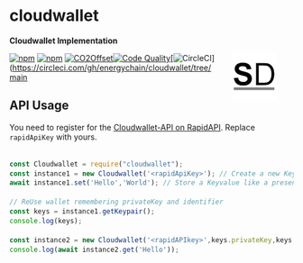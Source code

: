 # cloudwallet

<a href="https://stromdao.de/" target="_blank" title="STROMDAO - Digital Energy Infrastructure"><img src="./static/stromdao.png" align="right" height="85px" hspace="30px" vspace="30px"></a>


**Cloudwallet Implementation**

[![npm](https://img.shields.io/npm/dt/cloudwallet.svg)](https://www.npmjs.com/package/cloudwallet)
[![npm](https://img.shields.io/npm/v/cloudwallet.svg)](https://www.npmjs.com/package/cloudwallet)
[![CO2Offset](https://api.corrently.io/v2.0/ghgmanage/statusimg?host=cloudwallet&svg=1)](https://co2offset.io/badge.html?host=cloudwallet)[![Code Quality](https://api.codiga.io/project/30556/score/svg)](https://app.codiga.io/public/project/30556/cloudwallet/dashboard)[![CircleCI](https://circleci.com/gh/energychain/cloudwallet/tree/main.svg?style=svg)](https://circleci.com/gh/energychain/cloudwallet/tree/main

## API Usage

You need to register for the [Cloudwallet-API on RapidAPI](https://rapidapi.com/stromdao-stromdao-default/api/cloudwallet). Replace `rapidApiKey` with yours.

```javascript

const Cloudwallet = require("cloudwallet");
const instance1 = new Cloudwallet('<rapidApiKey>'); // Create a new KeyPair
await instance1.set('Hello','World'); // Store a Keyvalue like a presentation

// ReUse wallet remembering privateKey and identifier
const keys = instance1.getKeypair();
console.log(keys);

const instance2 = new Cloudwallet('<rapidAPIkey>',keys.privateKey,keys.identifier);
console.log(await instance2.get('Hello'));
```
